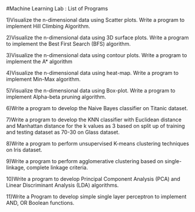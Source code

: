 

#Machine Learning Lab : List of Programs 

1)Visualize the n-dimensional data using Scatter plots. Write a program to implement Hill Climbing Algorithm.

2)Visualize the n-dimensional data using 3D surface plots. Write a program to implement the Best First Search (BFS) algorithm. 

3)Visualize the n-dimensional data using contour plots. Write a program to implement the A* algorithm 

4)Visualize the n-dimensional data using heat-map. Write a program to implement Min-Max algorithm. 

5)Visualize the n-dimensional data using Box-plot. Write a program to implement Alpha-beta pruning algorithm. 

6)Write a program to develop the Naive Bayes classifier on Titanic dataset. 

7)Write a program to develop the KNN classifier with Euclidean distance and Manhattan distance for the k values as 3 based on split up of training and testing dataset as 70-30 on Glass dataset.

8)Write a program to perform unsupervised K-means clustering techniques on Iris dataset. 

9)Write a program to perform agglomerative clustering based on single-linkage, complete linkage criteria. 

10)Write a program to develop Principal Component Analysis (PCA) and Linear Discriminant Analysis (LDA) algorithms.
    
11)Write a Program to develop simple single layer perceptron to implement AND, OR Boolean functions. 
